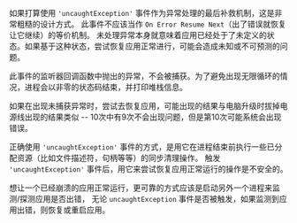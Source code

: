 
如果打算使用 `'uncaughtException'` 事件作为异常处理的最后补救机制，这是非常粗糙的设计方式。
此事件不应该当作 `On Error Resume Next`（出了错误就恢复让它继续）的等价机制。
未处理异常本身就意味着应用已经处于了未定义的状态。如果基于这种状态，尝试恢复应用正常进行，可能会造成未知或不可预测的问题。

此事件的监听器回调函数中抛出的异常，不会被捕获。为了避免出现无限循环的情况，进程会以非零的状态码结束，并打印堆栈信息。

如果在出现未捕获异常时，尝试去恢复应用，可能出现的结果与电脑升级时拔掉电源线出现的结果类似 -- 10次中有9次不会出现问题，但是第10次可能系统会出现错误。

正确使用 `'uncaughtException'` 事件的方式，是用它在进程结束前执行一些已分配资源（比如文件描述符，句柄等等）的同步清理操作。
触发 `'uncaughtException'` 事件后，用它来尝试恢复应用正常运行的操作是不安全的。

想让一个已经崩溃的应用正常运行，更可靠的方式应该是启动另外一个进程来监测/探测应用是否出错，
无论 `uncaughtException` 事件是否被触发，如果监测到应用出错，则恢复或重启应用。

